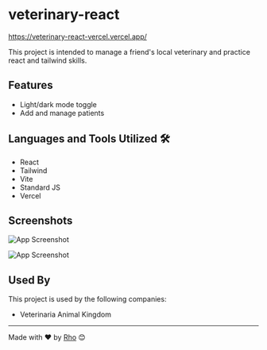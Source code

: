 # veterinary-react
https://veterinary-react-vercel.vercel.app/

This project is intended to manage a friend's local veterinary and practice react and tailwind skills.


## Features

- Light/dark mode toggle
- Add and manage patients

## Languages and Tools Utilized 🛠️

* React
* Tailwind
* Vite
* Standard JS
* Vercel

## Screenshots

![App Screenshot](http://drive.google.com/uc?export=view&id=13q3M0p5_0qepxlsug8RV5PgNq8UITSsL)

![App Screenshot](http://drive.google.com/uc?export=view&id=11nFhKA-dmYnHdMx2IgWLim0XsNodgt2e)


## Used By

This project is used by the following companies:

- Veterinaria Animal Kingdom



---
Made with ❤️ by [Rho](https://github.com/idrodrigo) 😊

